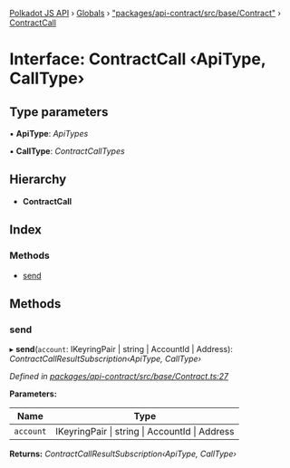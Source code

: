 [Polkadot JS API](../README.md) › [Globals](../globals.md) › ["packages/api-contract/src/base/Contract"](../modules/_packages_api_contract_src_base_contract_.md) › [ContractCall](_packages_api_contract_src_base_contract_.contractcall.md)

# Interface: ContractCall ‹**ApiType, CallType**›

## Type parameters

▪ **ApiType**: *ApiTypes*

▪ **CallType**: *ContractCallTypes*

## Hierarchy

* **ContractCall**

## Index

### Methods

* [send](_packages_api_contract_src_base_contract_.contractcall.md#send)

## Methods

###  send

▸ **send**(`account`: IKeyringPair | string | AccountId | Address): *ContractCallResultSubscription‹ApiType, CallType›*

*Defined in [packages/api-contract/src/base/Contract.ts:27](https://github.com/polkadot-js/api/blob/24d8915005/packages/api-contract/src/base/Contract.ts#L27)*

**Parameters:**

Name | Type |
------ | ------ |
`account` | IKeyringPair &#124; string &#124; AccountId &#124; Address |

**Returns:** *ContractCallResultSubscription‹ApiType, CallType›*
